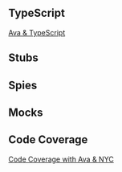## TypeScript

[Ava & TypeScript](https://github.com/avajs/ava/blob/master/docs/recipes/typescript.md)

## Stubs

## Spies

## Mocks

## Code Coverage

[Code Coverage with Ava & NYC](https://github.com/avajs/ava/blob/master/docs/recipes/code-coverage.md)

